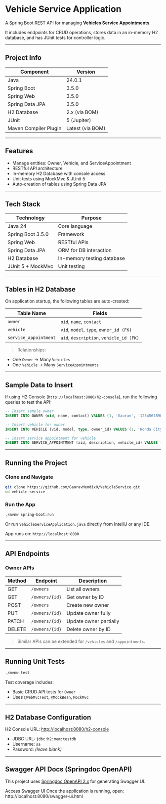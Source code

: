 #  Vehicle Service Application

A Spring Boot REST API for managing **Vehicles Service Appointments**.

It includes endpoints for CRUD operations, stores data in an in-memory H2 database, and has JUnit tests for controller logic.

---

##  Project Info

| Component            | Version       |
|----------------------|---------------|
| Java                 | 24.0.1        |
| Spring Boot          | 3.5.0         |
| Spring Web           | 3.5.0         |
| Spring Data JPA      | 3.5.0         |
| H2 Database          | 2.x (via BOM) |
| JUnit                | 5 (Jupiter)   |
| Maven Compiler Plugin| Latest (via BOM) |

---

##  Features

- Manage entities: Owner, Vehicle, and ServiceAppointment
- RESTful API architecture
- In-memory H2 Database with console access
- Unit tests using MockMvc & JUnit 5
- Auto-creation of tables using Spring Data JPA

---

##  Tech Stack

| Technology         | Purpose                      |
|--------------------|-------------------------------|
| Java 24            | Core language                |
| Spring Boot 3.5.0  | Framework                    |
| Spring Web         | RESTful APIs                 |
| Spring Data JPA    | ORM for DB interaction       |
| H2 Database        | In-memory testing database   |
| JUnit 5 + MockMvc  | Unit testing                 |

---

##  Tables in H2 Database

On application startup, the following tables are auto-created:

| Table Name             | Fields                                     |
|------------------------|--------------------------------------------|
| `owner`                | `oid`, `name`, `contact`                   |
| `vehicle`              | `vid`, `model`, `type`, `owner_id (FK)`    |
| `service_appointment`  | `aid`, `description`, `vehicle_id (FK)`    |

>  Relationships:
- One `Owner` → Many `Vehicles`
- One `Vehicle` → Many `ServiceAppointments`

---

##  Sample Data to Insert

If using H2 Console (`http://localhost:8080/h2-console`), run the following queries to test the API:

```sql
-- Insert sample owner
INSERT INTO OWNER (oid, name, contact) VALUES (1, 'Gaurav', '1234567890');

-- Insert vehicle for owner
INSERT INTO VEHICLE (vid, model, type, owner_id) VALUES (1, 'Honda City', 'Sedan', 1);

-- Insert service appointment for vehicle
INSERT INTO SERVICE_APPOINTMENT (aid, description, vehicle_id) VALUES (1, 'Oil change', 1);
```

---

##  Running the Project

### Clone and Navigate

```bash
git clone https://github.com/GauravMendix0/VehicleService.git
cd vehicle-service
```

###  Run the App

```bash
./mvnw spring-boot:run
```

Or run `VehicleServiceApplication.java` directly from IntelliJ or any IDE.

App runs on: `http://localhost:8080`

---

##  API Endpoints

###  Owner APIs

| Method | Endpoint       | Description            |
|--------|----------------|------------------------|
| GET    | `/owners`      | List all owners        |
| GET    | `/owners/{id}` | Get owner by ID        |
| POST   | `/owners`      | Create new owner       |
| PUT    | `/owners/{id}` | Update owner fully     |
| PATCH  | `/owners/{id}` | Update owner partially |
| DELETE | `/owners/{id}` | Delete owner by ID     |

>  Similar APIs can be extended for `/vehicles` and `/appointments`.

---

##  Running Unit Tests

```bash
./mvnw test
```

Test coverage includes:

- Basic CRUD API tests for `Owner`
- Uses `@WebMvcTest`, `@MockBean`, `MockMvc`

---

##  H2 Database Configuration

 H2 Console URL: [http://localhost:8080/h2-console](http://localhost:8080/h2-console)
- JDBC URL: `jdbc:h2:mem:testdb`
- Username: `sa`
- Password: *(leave blank)*

---

## Swagger API Docs (Springdoc OpenAPI)

This project uses [Springdoc OpenAPI 2.x](https://springdoc.org/) for generating Swagger UI.

Access Swagger UI
Once the application is running, open: http://localhost:8080/swagger-ui.html

